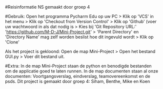 #Reisinformatie NS gemaakt door groep 4

#Gebruik: 
Open het programma Pycharm Edu op uw PC > Klik op 'VCS' in het menu > Klik op 'Checkout from Version Control' > Klik op 'Github' (voer uw wachtwoord in als dat nodig is > Kies bij 'Git Repository URL:' 'https://github.com/M-D-J/Mini-Project.git' > 'Parent Directory' en 'Directory Name' mag zelf worden beslist hoe dit ingevuld wordt > Klik op 'Clone'

Als het project is gekloond: Open de map Mini-Project > Open het bestand GUI.py > Voer dit bestand uit.

#Extra:
In de map Mini-Project staan de python en benodigde bestanden om de applicatie goed te laten runnen. 
In de map documenten staan al onze documenten: Voortgangsverslag, eindverslag, teamovereenkomst en de psds.
Dit project is gemaakt door groep 4: Siham, Benthe, Mike en Koen
